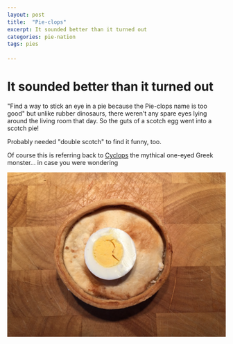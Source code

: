 ```yaml
---
layout: post
title:  "Pie-clops"
excerpt: It sounded better than it turned out
categories: pie-nation
tags: pies

---
```


# It sounded better than it turned out

"Find a way to stick an eye in a pie because the Pie-clops name is too good" but unlike rubber dinosaurs, there weren't any spare eyes lying around the living room that day.  So the guts of a scotch egg went into a scotch pie!

Probably needed "double scotch" to find it funny, too.

Of course this is referring back to [Cyclops](https://en.wikipedia.org/wiki/Cyclopes) the mythical one-eyed Greek monster... in case you were wondering

![Pie-clops](/assets/2015-04-19-pie-clops.jpeg)